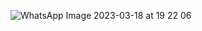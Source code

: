 ![WhatsApp Image 2023-03-18 at 19 22 06](https://user-images.githubusercontent.com/83288606/226110241-62fd4511-32d4-45cf-85c7-b3bfdd13ef1e.jpeg)
